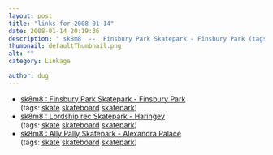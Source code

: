 ```yaml
---
layout: post
title: "links for 2008-01-14"
date: 2008-01-14 20:19:36
description: " sk8m8  --  Finsbury Park Skatepark - Finsbury Park (tags --  skate skateboard skatepark) sk8m8  --  Lordship rec Skatepark - Haringey (tags --  skate skateboard skatepark) sk8m8  --  Ally Pally Skatepark - Alexandra Palace (tags --  skate skateboard skatepark)&#8230;"
thumbnail: defaultThumbnail.png
alt: ""
category: Linkage

author: dug
---
```


<ul class="delicious">
	<li>
		<div class="delicious-link"><a href="http://www.sk8m8.com/skatepark-Finsbury%20Park%20Skatepark%20-%20Finsbury%20Park">sk8m8 : Finsbury Park Skatepark - Finsbury Park</a></div>
		<div class="delicious-tags">(tags: <a href="http://del.icio.us/dug/skate">skate</a> <a href="http://del.icio.us/dug/skateboard">skateboard</a> <a href="http://del.icio.us/dug/skatepark">skatepark</a>)</div>
	</li>
	<li>
		<div class="delicious-link"><a href="http://www.sk8m8.com/skatepark-Lordship%20rec%20Skatepark%20-%20Haringey">sk8m8 : Lordship rec Skatepark - Haringey</a></div>
		<div class="delicious-tags">(tags: <a href="http://del.icio.us/dug/skate">skate</a> <a href="http://del.icio.us/dug/skateboard">skateboard</a> <a href="http://del.icio.us/dug/skatepark">skatepark</a>)</div>
	</li>
	<li>
		<div class="delicious-link"><a href="http://www.sk8m8.com/skatepark-Ally%20Pally%20Skatepark%20-%20Alexandra%20Palace">sk8m8 : Ally Pally Skatepark - Alexandra Palace</a></div>
		<div class="delicious-tags">(tags: <a href="http://del.icio.us/dug/skate">skate</a> <a href="http://del.icio.us/dug/skateboard">skateboard</a> <a href="http://del.icio.us/dug/skatepark">skatepark</a>)</div>
	</li>
</ul>
